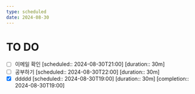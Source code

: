```yaml
---
type: scheduled 
date: 2024-08-30 
---
```


# TO DO

- [ ] 이메일 확인   [scheduled:: 2024-08-30T21:00]  [duration:: 30m]
- [ ] 공부하기   [scheduled:: 2024-08-30T22:00] [duration:: 30m]
- [x] ddddd   [scheduled:: 2024-08-30T19:00]  [duration:: 30m]  [completion:: 2024-08-30T19:00]
